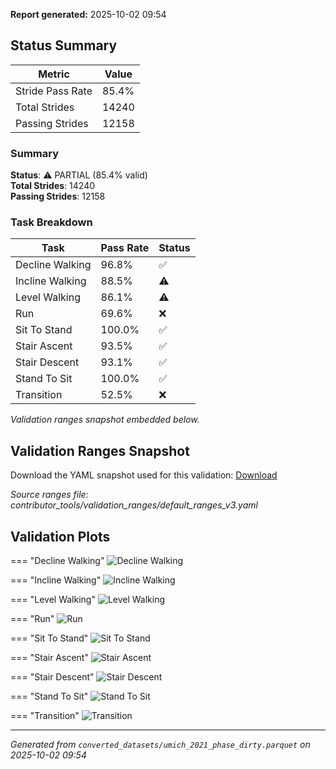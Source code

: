 **Report generated:** 2025-10-02 09:54

## Status Summary

| Metric | Value |
|--------|-------|
| Stride Pass Rate | 85.4% |
| Total Strides | 14240 |
| Passing Strides | 12158 |

### Summary

**Status**: ⚠️ PARTIAL (85.4% valid)  
**Total Strides**: 14240  
**Passing Strides**: 12158  

### Task Breakdown

| Task | Pass Rate | Status |
|------|-----------|--------|
| Decline Walking | 96.8% | ✅ |
| Incline Walking | 88.5% | ⚠️ |
| Level Walking | 86.1% | ⚠️ |
| Run | 69.6% | ❌ |
| Sit To Stand | 100.0% | ✅ |
| Stair Ascent | 93.5% | ✅ |
| Stair Descent | 93.1% | ✅ |
| Stand To Sit | 100.0% | ✅ |
| Transition | 52.5% | ❌ |

_Validation ranges snapshot embedded below._

## Validation Ranges Snapshot

Download the YAML snapshot used for this validation: [Download](./um21_validation_ranges.yaml)

_Source ranges file: contributor_tools/validation_ranges/default_ranges_v3.yaml_

## Validation Plots

=== "Decline Walking"
    ![Decline Walking](./validation_plots/um21/umich_2021_phase_dirty_decline_walking_all_features_validation.png)

=== "Incline Walking"
    ![Incline Walking](./validation_plots/um21/umich_2021_phase_dirty_incline_walking_all_features_validation.png)

=== "Level Walking"
    ![Level Walking](./validation_plots/um21/umich_2021_phase_dirty_level_walking_all_features_validation.png)

=== "Run"
    ![Run](./validation_plots/um21/umich_2021_phase_dirty_run_all_features_validation.png)

=== "Sit To Stand"
    ![Sit To Stand](./validation_plots/um21/umich_2021_phase_dirty_sit_to_stand_all_features_validation.png)

=== "Stair Ascent"
    ![Stair Ascent](./validation_plots/um21/umich_2021_phase_dirty_stair_ascent_all_features_validation.png)

=== "Stair Descent"
    ![Stair Descent](./validation_plots/um21/umich_2021_phase_dirty_stair_descent_all_features_validation.png)

=== "Stand To Sit"
    ![Stand To Sit](./validation_plots/um21/umich_2021_phase_dirty_stand_to_sit_all_features_validation.png)

=== "Transition"
    ![Transition](./validation_plots/um21/umich_2021_phase_dirty_transition_all_features_validation.png)


---

*Generated from `converted_datasets/umich_2021_phase_dirty.parquet` on 2025-10-02 09:54*
